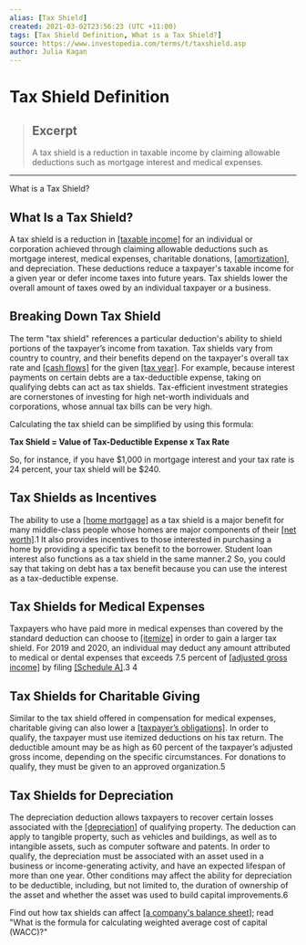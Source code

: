 ```yaml
---
alias: [Tax Shield]
created: 2021-03-02T23:56:23 (UTC +11:00)
tags: [Tax Shield Definition, What is a Tax Shield?]
source: https://www.investopedia.com/terms/t/taxshield.asp
author: Julia Kagan
---
```


# Tax Shield Definition

> ## Excerpt
> A tax shield is a reduction in taxable income by claiming allowable deductions such as mortgage interest and medical expenses.

---

What is a Tax Shield?
## What Is a Tax Shield?

A tax shield is a reduction in [[taxable income]](https://www.investopedia.com/terms/t/taxableincome.asp) for an individual or corporation achieved through claiming allowable deductions such as mortgage interest, medical expenses, charitable donations, [[amortization]](https://www.investopedia.com/terms/a/amortization.asp), and depreciation. These deductions reduce a taxpayer's taxable income for a given year or defer income taxes into future years. Tax shields lower the overall amount of taxes owed by an individual taxpayer or a business.

## Breaking Down Tax Shield

The term "tax shield" references a particular deduction's ability to shield portions of the taxpayer’s income from taxation. Tax shields vary from country to country, and their benefits depend on the taxpayer's overall tax rate and [[cash flows]](https://www.investopedia.com/video/play/what-is-cash-flow/) for the given [[tax year]](https://www.investopedia.com/terms/t/taxyear.asp). For example, because interest payments on certain debts are a tax-deductible expense, taking on qualifying debts can act as tax shields. Tax-efficient investment strategies are cornerstones of investing for high net-worth individuals and corporations, whose annual tax bills can be very high.

Calculating the tax shield can be simplified by using this formula:

 **Tax Shield = Value of Tax-Deductible Expense x Tax Rate**

So, for instance, if you have $1,000 in mortgage interest and your tax rate is 24 percent, your tax shield will be $240. 

## Tax Shields as Incentives

The ability to use a [[home mortgage]](https://www.investopedia.com/terms/h/home-mortgage.asp) as a tax shield is a major benefit for many middle-class people whose homes are major components of their [[net worth]](https://www.investopedia.com/terms/n/networth.asp).1 It also provides incentives to those interested in purchasing a home by providing a specific tax benefit to the borrower. Student loan interest also functions as a tax shield in the same manner.2 So, you could say that taking on debt has a tax benefit because you can use the interest as a tax-deductible expense. 

## Tax Shields for Medical Expenses

Taxpayers who have paid more in medical expenses than covered by the standard deduction can choose to [[itemize]](https://www.investopedia.com/terms/i/itemizeddeduction.asp) in order to gain a larger tax shield. For 2019 and 2020, an individual may deduct any amount attributed to medical or dental expenses that exceeds 7.5 percent of [[adjusted gross income]](https://www.investopedia.com/terms/a/agi.asp) by filing [[Schedule A]](https://www.investopedia.com/terms/s/schedulea.asp).3 4

## Tax Shields for Charitable Giving

Similar to the tax shield offered in compensation for medical expenses, charitable giving can also lower a [[taxpayer’s obligations]](https://www.investopedia.com/terms/t/taxliability.asp). In order to qualify, the taxpayer must use itemized deductions on his tax return. The deductible amount may be as high as 60 percent of the taxpayer’s adjusted gross income, depending on the specific circumstances. For donations to qualify, they must be given to an approved organization.5

## Tax Shields for Depreciation

The depreciation deduction allows taxpayers to recover certain losses associated with the [[depreciation]](https://www.investopedia.com/terms/d/depreciation.asp) of qualifying property. The deduction can apply to tangible property, such as vehicles and buildings, as well as to intangible assets, such as computer software and patents. In order to qualify, the depreciation must be associated with an asset used in a business or income-generating activity, and have an expected lifespan of more than one year. Other conditions may affect the ability for depreciation to be deductible, including, but not limited to, the duration of ownership of the asset and whether the asset was used to build capital improvements.6

Find out how tax shields can affect [[a company's balance sheet]](https://www.investopedia.com/video/play/introduction-balance-sheet/); read "What is the formula for calculating weighted average cost of capital (WACC)?"
